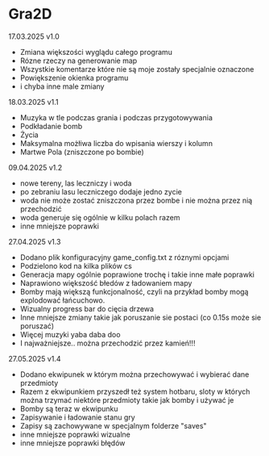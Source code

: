# Gra2D

17.03.2025 v1.0
- Zmiana większości wyglądu całego programu
- Rózne rzeczy na generowanie map
- Wszystkie komentarze które nie są moje zostały specjalnie oznaczone
- Powiększenie okienka programu
- i chyba inne male zmiany

18.03.2025 v1.1
- Muzyka w tle podczas grania i podczas przygotowywania
- Podkładanie bomb
- Życia
- Maksymalna możłiwa liczba do wpisania wierszy i kolumn
- Martwe Pola (zniszczone po bombie)

09.04.2025 v1.2
- nowe tereny, las leczniczy i woda
- po zebraniu lasu leczniczego dodaje jedno zycie
- woda nie może zostać zniszczona przez bombe i nie można przez nią przechodzić
- woda generuje się ogólnie w kilku polach razem
- inne mniejsze poprawki

27.04.2025 v1.3
- Dodano plik konfiguracyjny game_config.txt z róznymi opcjami
- Podzielono kod na kilka plików cs
- Generacja mapy ogólnie poprawione trochę i takie inne małe poprawki
- Naprawiono większość błedów z ładowaniem mapy
- Bomby mają większą funkcjonalność, czyli na przykład bomby mogą explodować łańcuchowo.
- Wizualny progress bar do cięcia drzewa
- Inne mniejsze zmiany takie jak poruszanie sie postaci (co 0.15s może sie poruszać)
- Więcej muzyki yaba daba doo
- I najważniejsze.. można przechodzić przez kamień!!!

27.05.2025 v1.4

- Dodano ekwipunek w którym można przechowywać i wybierać dane przedmioty
- Razem z ekwipunkiem przyszedł też system hotbaru, sloty w których można trzymać niektóre przedmioty takie jak bomby i używać je
- Bomby są teraz w ekwipunku
- Zapisywanie i ładowanie stanu gry
- Zapisy są zachowywane w specjalnym folderze "saves"
- inne mniejsze poprawki wizualne
- inne mniejsze poprawki błędów
